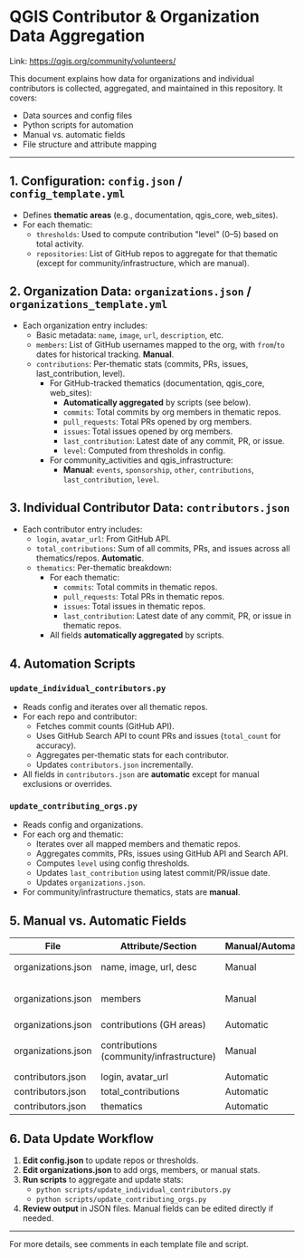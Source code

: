 # QGIS Contributor & Organization Data Aggregation

Link: https://qgis.org/community/volunteers/

This document explains how data for organizations and individual contributors is collected, aggregated, and maintained in this repository. It covers:
- Data sources and config files
- Python scripts for automation
- Manual vs. automatic fields
- File structure and attribute mapping

---

## 1. Configuration: `config.json` / `config_template.yml`
- Defines **thematic areas** (e.g., documentation, qgis_core, web_sites).
- For each thematic:
  - `thresholds`: Used to compute contribution "level" (0–5) based on total activity.
  - `repositories`: List of GitHub repos to aggregate for that thematic (except for community/infrastructure, which are manual).

## 2. Organization Data: `organizations.json` / `organizations_template.yml`
- Each organization entry includes:
  - Basic metadata: `name`, `image`, `url`, `description`, etc.
  - `members`: List of GitHub usernames mapped to the org, with `from`/`to` dates for historical tracking. **Manual**.
  - `contributions`: Per-thematic stats (commits, PRs, issues, last_contribution, level).
    - For GitHub-tracked thematics (documentation, qgis_core, web_sites):
      - **Automatically aggregated** by scripts (see below).
      - `commits`: Total commits by org members in thematic repos.
      - `pull_requests`: Total PRs opened by org members.
      - `issues`: Total issues opened by org members.
      - `last_contribution`: Latest date of any commit, PR, or issue.
      - `level`: Computed from thresholds in config.
    - For community_activities and qgis_infrastructure:
      - **Manual**: `events`, `sponsorship`, `other`, `contributions`, `last_contribution`, `level`.

## 3. Individual Contributor Data: `contributors.json`
- Each contributor entry includes:
  - `login`, `avatar_url`: From GitHub API.
  - `total_contributions`: Sum of all commits, PRs, and issues across all thematics/repos. **Automatic**.
  - `thematics`: Per-thematic breakdown:
    - For each thematic:
      - `commits`: Total commits in thematic repos.
      - `pull_requests`: Total PRs in thematic repos.
      - `issues`: Total issues in thematic repos.
      - `last_contribution`: Latest date of any commit, PR, or issue in thematic repos.
    - All fields **automatically aggregated** by scripts.

## 4. Automation Scripts

### `update_individual_contributors.py`
- Reads config and iterates over all thematic repos.
- For each repo and contributor:
  - Fetches commit counts (GitHub API).
  - Uses GitHub Search API to count PRs and issues (`total_count` for accuracy).
  - Aggregates per-thematic stats for each contributor.
  - Updates `contributors.json` incrementally.
- All fields in `contributors.json` are **automatic** except for manual exclusions or overrides.

### `update_contributing_orgs.py`
- Reads config and organizations.
- For each org and thematic:
  - Iterates over all mapped members and thematic repos.
  - Aggregates commits, PRs, issues using GitHub API and Search API.
  - Computes `level` using config thresholds.
  - Updates `last_contribution` using latest commit/PR/issue date.
  - Updates `organizations.json`.
- For community/infrastructure thematics, stats are **manual**.

## 5. Manual vs. Automatic Fields

| File                  | Attribute/Section         | Manual/Automatic | Notes |
|---------------------- |--------------------------|------------------|-------|
| organizations.json    | name, image, url, desc   | Manual           | Org metadata |
| organizations.json    | members                  | Manual           | Map usernames to org |
| organizations.json    | contributions (GH areas) | Automatic        | By script |
| organizations.json    | contributions (community/infrastructure) | Manual | Events, sponsorship, etc. |
| contributors.json     | login, avatar_url        | Automatic        | From GitHub |
| contributors.json     | total_contributions      | Automatic        | By script |
| contributors.json     | thematics                | Automatic        | By script |

## 6. Data Update Workflow

1. **Edit config.json** to update repos or thresholds.
2. **Edit organizations.json** to add orgs, members, or manual stats.
3. **Run scripts** to aggregate and update stats:
   - `python scripts/update_individual_contributors.py`
   - `python scripts/update_contributing_orgs.py`
4. **Review output** in JSON files. Manual fields can be edited directly if needed.

---

For more details, see comments in each template file and script.
